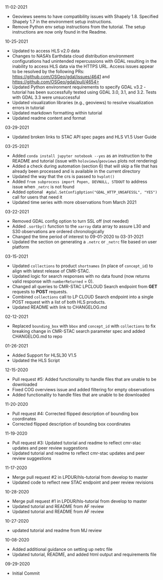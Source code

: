 11-02-2021  
- Geoviews seems to have compatibility issues with Shapely 1.8. Specified Shapely 1.7 in the environment setup instructions.  
- Remove Python env setup instructions from the tutorial. The setup instructions are now only found in the Readme.  

10-25-2021  
- Updated to access HLS v2.0 data  
- Changes to NASA’s Earthdata cloud distribution environment configurations had unintended repercussions with GDAL resulting in the inability to access HLS data via the HTTPS URL. Access issues appear to be resolved by the following PRs:  <https://github.com/OSGeo/gdal/issues/4641> and https://github.com/OSGeo/gdal/pull/4654>  
- Updated Python environment requirements to specify GDAL v3.2 - tutorial has been successfully tested using GDAL 3.0, 3.1, and 3.2. Tests with GDAL 3.3 were unsuccessful  
- Updated visualization libraries (e.g., geoviews) to resolve visualization errors in tutorial
- Updated markdown formatting within tutorial
- Updated readme content and format

03-29-2021
- Updated broken links to STAC API spec pages and HLS V1.5 User Guide   

03-25-2021
- Added `conda install jupyter notebook --yes` as an instruction to the README and tutorial (issue with `holoviews`/`geoviews` plots not rendering)   
- Added a check during automation (section 6) that will skip a file that has already been processed and is available in the current directory  
- Updated the way that the crs is passed to `hvplot()`    
- Added `from subprocess import Popen, DEVNULL, STDOUT` to address issue when `_netrc` is not found  
- Added optional ` #gdal.SetConfigOption("GDAL_HTTP_UNSAFESSL", "YES")` call for users that need it  
- Updated time series with more observations from March 2021  

03-22-2021
- Removed GDAL config option to turn SSL off (not needed)   
- Added `.sortby()` function to the `xarray` data array to assure L30 and S30 observations are ordered chronologically   
- Changed the time period of interest to 09-01-2020 to 03-31-2021    
- Updated the section on generating a `.netrc` or `_netrc` file based on user platform

03-15-2021
- Updated `collections` to product `shortnames` (in place of `concept_id`) to align with latest release of CMR-STAC.   
- Updated logic for search responses with no data found (now returns valid response with `numberReturned` = 0).   
- Changed all queries to CMR-STAC LPCLOUD Search endpoint from **GET** requests to **POST** requests.    
- Combined `collections` call to LP CLOUD Search endpoint into a single POST request with a list of both HLS products.  
- Updated README with link to CHANGELOG.md  

02-12-2021
- Replaced `bounding_box` with `bbox` and `concept_id` with `collections` to fix breaking change in CMR-STAC search parameter spec and added CHANGELOG.md to repo  

01-26-2021  
- Added Support for HLSL30 V1.5  
- Updated the HLS Script

12-15-2020
- Pull request #5: Added functionality to handle files that are unable to be downloaded
- Fixed COG overviews issue and added filtering for empty observations
- Added functionality to handle files that are unable to be downloaded

11-20-2020
- Pull request #4: Corrected flipped description of bounding box coordinates
- Corrected flipped description of bounding box coordinates

11-19-2020
- Pull request #3: Updated tutorial and readme to reflect cmr-stac updates and peer review suggestions
- Updated tutorial and readme to reflect cmr-stac updates and peer review suggestions

11-17-2020
- Merge pull request #2 in LPDUR/hls-tutorial from develop to master
- Updated code to reflect new STAC endpoint and peer review revisions

10-28-2020
- Merge pull request #1 in LPDUR/hls-tutorial from develop to master
- Updated tutorial and README from AF review
- Updated tutorial and README from AF review

10-27-2020
- updated tutorial and readme from MJ review

10-08-2020
- Added additional guidance on setting up netrc file
- Updated tutorial, README, and added html output and requirements file

09-29-2020
- Initial Commit
